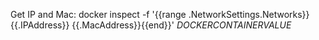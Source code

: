 Get IP and Mac:
docker inspect -f '{{range .NetworkSettings.Networks}}{{.IPAddress}} {{.MacAddress}}{{end}}' *DOCKERCONTAINERVALUE*
